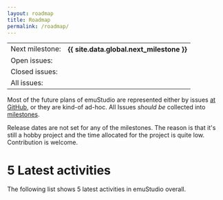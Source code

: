 ```yaml
---
layout: roadmap
title: Roadmap
permalink: /roadmap/
---
```


<div class="jumbotron">
<div class="table-responsive">
  <table class="table">
    <tr>
      <td>Next milestone:</td><th>{{ site.data.global.next_milestone }}</th>
    </tr>
    <tr>
      <td>Open issues:</td><td><span id="issuesOpen" /></td>
    </tr>
    <tr>
      <td>Closed issues:</td><td><span id="issuesClosed"/></td>
    </tr>
    <tr>
      <td>All issues:</td><td><span id="issuesAll" /></td>
    </tr>
  </table>
</div>
</div>



Most of the future plans of emuStudio are represented either by issues [at GitHub](https://github.com/vbmacher/emuStudio/issues),
or they are kind-of ad-hoc. All Issues <em>should be</em> collected into [milestones](https://github.com/vbmacher/emuStudio/milestones).
 
Release dates are not set for any of the milestones. The reason is that it's still a hobby project and the time
allocated for the project is quite low. Contribution is welcome.

# 5 Latest activities

The following list shows 5 latest activities in emuStudio overall.

<div id="feed"></div>

<script>
  GitHubActivity.feed({
    username: "vbmacher",
    repo: "emuStudio",
    selector: "#feed",
    limit: 5, // optional
    milestone: {{ site.data.global.milestone_number }}, // only for issues
    openSelector: "#issuesOpen",
    closedSelector: "#issuesClosed",
    allSelector: "#issuesAll"
  });
</script>